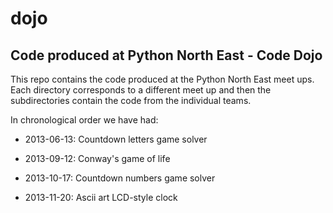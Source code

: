 dojo
====

Code produced at Python North East - Code Dojo
----------------------------------------------

This repo contains the code produced at the Python North East meet
ups. Each directory corresponds to a different meet up and then the
subdirectories contain the code from the individual teams.

In chronological order we have had: 

 - 2013-06-13: Countdown letters game solver

 - 2013-09-12: Conway's game of life 

 - 2013-10-17: Countdown numbers game solver
 
 - 2013-11-20: Ascii art LCD-style clock 
 

 
 


